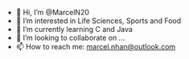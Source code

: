 - 👋 Hi, I’m @MarcelN20
- 👀 I’m interested in Life Sciences, Sports and Food
- 🌱 I’m currently learning C and Java
- 💞️ I’m looking to collaborate on ...
- 📫 How to reach me: marcel.nhan@outlook.com

<!---
MarcelN20/MarcelN20 is a ✨ special ✨ repository because its `README.md` (this file) appears on your GitHub profile.
You can click the Preview link to take a look at your changes.
--->
